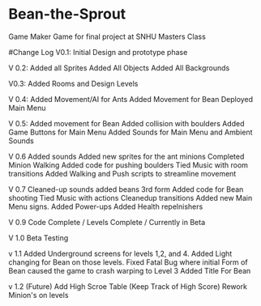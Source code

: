 # Bean-the-Sprout
Game Maker Game for final project at SNHU Masters Class

#Change Log
V0.1:
Initial Design and prototype phase 

V 0.2:
Added all Sprites
Added All Objects
Added All Backgrounds

V0.3:
Added Rooms and Design Levels

V 0.4:
Added Movement/AI for Ants
Added Movement for Bean
Deployed Main Menu


V 0.5:
Added movement for Bean
Added collision with boulders
Added Game Buttons for Main Menu
Added Sounds for Main Menu and Ambient Sounds

V 0.6
Added sounds
Added new sprites for the ant minions
Completed Minion Walking
Added code for pushing boulders
Tied Music with room transitions
Added Walking and Push scripts to streamline movement

V 0.7
Cleaned-up sounds
added beans 3rd form
Added code for Bean shooting
Tied Music with actions
Cleanedup transitions
Added new Main Menu signs.
Added Power-ups
Added Health repelnishers

V 0.9
Code Complete / Levels Complete / Currently in Beta

V 1.0
Beta Testing

v 1.1
Added Underground screens for levels 1,2, and 4.
Added Light changing for Bean on those levels.
Fixed Fatal Bug where initial Form of Bean caused the game to crash warping to Level 3
Added Title For Bean

v 1.2 (Future)
Add High Scroe Table (Keep Track of High Score)
Rework Minion's on levels

